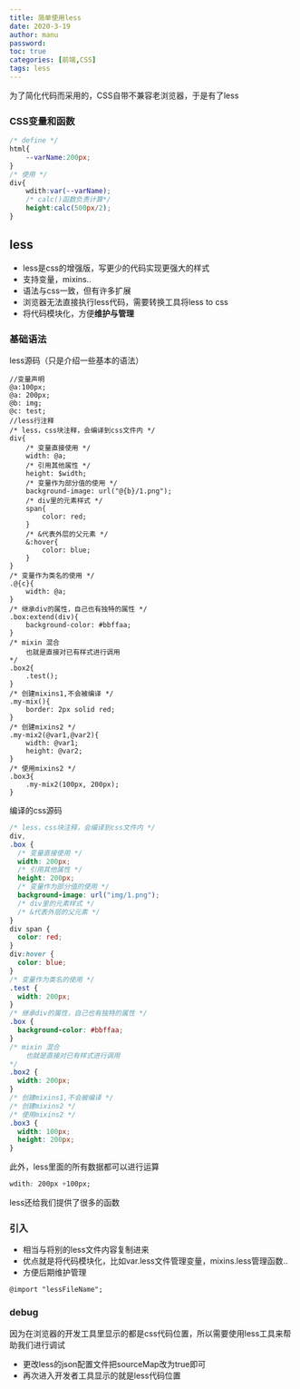 ```yaml
---
title: 简单使用less
date: 2020-3-19
author: manu 
password:
toc: true
categories: [前端,CSS]
tags: less
---
```


为了简化代码而采用的，CSS自带不兼容老浏览器，于是有了less

<!-- more -->

### CSS变量和函数

```css
/* define */
html{
	--varName:200px;
}
/* 使用 */
div{
	wdith:var(--varName);
    /* calc()函数负责计算*/
    height:calc(500px/2);
}
```

## less

- less是css的增强版，写更少的代码实现更强大的样式
- 支持变量，mixins..
- 语法与css一致，但有许多扩展
- 浏览器无法直接执行less代码，需要转换工具将less to css
- 将代码模块化，方便**维护与管理**

### 基础语法

less源码（只是介绍一些基本的语法）

```less
//变量声明
@a:100px;
@a: 200px;
@b: img;
@c: test;
//less行注释
/* less，css块注释，会编译到css文件内 */
div{
    /* 变量直接使用 */
    width: @a;
    /* 引用其他属性 */
    height: $width;
    /* 变量作为部分值的使用 */
    background-image: url("@{b}/1.png");
    /* div里的元素样式 */
    span{
        color: red;
    }
    /* &代表外层的父元素 */
    &:hover{
        color: blue;
    }
}
/* 变量作为类名的使用 */
.@{c}{
    width: @a;
}
/* 继承div的属性，自己也有独特的属性 */
.box:extend(div){
    background-color: #bbffaa;
}
/* mixin 混合 
    也就是直接对已有样式进行调用
*/
.box2{
    .test();
}
/* 创建mixins1,不会被编译 */
.my-mix(){
    border: 2px solid red;
}
/* 创建mixins2 */
.my-mix2(@var1,@var2){
    width: @var1;
    height: @var2;
}
/* 使用mixins2 */
.box3{
    .my-mix2(100px, 200px);
}
```

编译的css源码

```css
/* less，css块注释，会编译到css文件内 */
div,
.box {
  /* 变量直接使用 */
  width: 200px;
  /* 引用其他属性 */
  height: 200px;
  /* 变量作为部分值的使用 */
  background-image: url("img/1.png");
  /* div里的元素样式 */
  /* &代表外层的父元素 */
}
div span {
  color: red;
}
div:hover {
  color: blue;
}
/* 变量作为类名的使用 */
.test {
  width: 200px;
}
/* 继承div的属性，自己也有独特的属性 */
.box {
  background-color: #bbffaa;
}
/* mixin 混合 
    也就是直接对已有样式进行调用
*/
.box2 {
  width: 200px;
}
/* 创建mixins1,不会被编译 */
/* 创建mixins2 */
/* 使用mixins2 */
.box3 {
  width: 100px;
  height: 200px;
}
```

此外，less里面的所有数据都可以进行运算

```css
wdith: 200px +100px;
```

less还给我们提供了很多的函数

### 引入

- 相当与将别的less文件内容复制进来
- 优点就是将代码模块化，比如var.less文件管理变量，mixins.less管理函数..
- 方便后期维护管理

```less
@import "lessFileName";
```

### debug

因为在浏览器的开发工具里显示的都是css代码位置，所以需要使用less工具来帮助我们进行调试

- 更改less的json配置文件把sourceMap改为true即可
- 再次进入开发者工具显示的就是less代码位置

